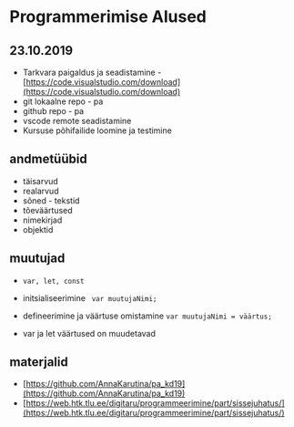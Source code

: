 # Programmerimise Alused
## 23.10.2019
* Tarkvara paigaldus ja seadistamine - [https://code.visualstudio.com/download](https://code.visualstudio.com/download)
* git lokaalne repo - pa
* github repo - pa
* vscode remote seadistamine
* Kursuse põhifailide loomine ja testimine
## andmetüübid
* täisarvud
* realarvud
* sõned - tekstid
* tõeväärtused
* nimekirjad
* objektid
## muutujad
* ```var, let, const```
* initsialiseerimine
``` var muutujaNimi;```

* defineerimine ja väärtuse omistamine
```var muutujaNimi = väärtus; ```
* var ja let väärtused on muudetavad

## materjalid

* [https://github.com/AnnaKarutina/pa_kd19](https://github.com/AnnaKarutina/pa_kd19)
* [https://web.htk.tlu.ee/digitaru/programmeerimine/part/sissejuhatus/](https://web.htk.tlu.ee/digitaru/programmeerimine/part/sissejuhatus/)


